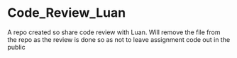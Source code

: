 # Code_Review_Luan
A repo created so share code review with Luan. Will remove the file from the repo as the review is done so as not to leave assignment code out in the public
